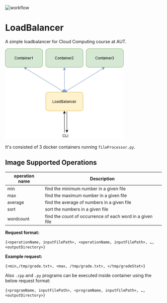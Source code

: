 ![workflow](https://github.com/pwdz/LoadBalancer/actions/workflows/docker-build.yml/badge.svg)
# LoadBalancer
A simple loadbalancer for Cloud Computing course at AUT.  


![Architecture](https://github.com/pwdz/LoadBalancer/blob/main/screenshot.jpg)  
  
It's consisted of 3 docker containers running `fileProcessor.py`.  
## Image Supported Operations
|operation name|Description|
|--|--|
|min|find the minimum number in a given file|
|max|find the maximum number in a given file|
|average|find the average of numbers in a given file|
|sort|sort the numbers in a given file|
|wordcount|find the count of occurrence of each word in a given file|  
  
**Request format:**
```
{<operationName, inputFilePath>, <operationName, inputFilePath>, …, <outputDirectory>}
```
**Example request:**
```
{<min,/tmp/grade.txt>, <max, /tmp/grade.txt>, </tmp/gradeStat>}  
```
Also `.cpp` and `.py` programs can be executed inside container using the below request format:
```
{<programName, inputFilePath>, <programName, inputFilePath>, …, <outputDirectory>}
```
